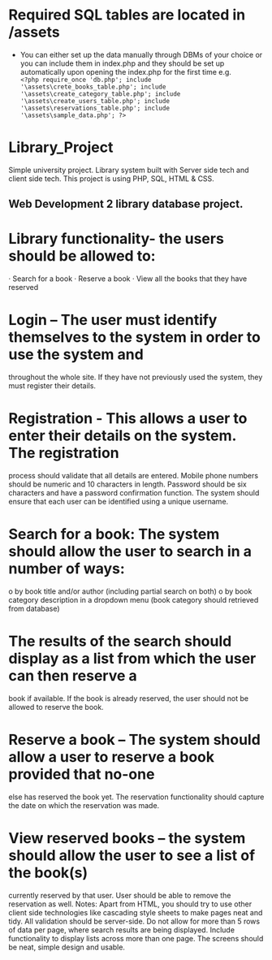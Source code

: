 # Required SQL tables are located in /assets
- You can either set up the data manually through DBMs of your choice or you can include them in index.php and they should be set up automatically upon opening the index.php for the first time e.g. 
``        <?php
        require_once 'db.php';
        include '\assets\crete_books_table.php';
        include '\assets\create_category_table.php';
        include '\assets\create_users_table.php';
        include '\assets\reservations_table.php';
        include '\assets\sample_data.php';
        ?>
``





# Library_Project
Simple university project. Library system built with Server side tech and client side tech. This project is using PHP, SQL, HTML &amp; CSS.

## Web Development 2 library database project. 

# Library functionality- the users should be allowed to: 
· Search for a book 
· Reserve a book 
· View all the books that they have reserved 
# Login – The user must identify themselves to the system in order to use the system and 
throughout the whole site. If they have not previously used the system, they must register 
their details. 
# Registration - This allows a user to enter their details on the system. The registration 
process should validate that all details are entered. Mobile phone numbers should be 
numeric and 10 characters in length. Password should be six characters and have a 
password confirmation function. The system should ensure that each user can be 
identified using a unique username. 
# Search for a book: The system should allow the user to search in a number of ways: 
o by book title and/or author (including partial search on both) 
o by book category description in a dropdown menu (book category should 
retrieved from database) 
# The results of the search should display as a list from which the user can then reserve a 
book if available. If the book is already reserved, the user should not be allowed to 
reserve the book. 
# Reserve a book – The system should allow a user to reserve a book provided that no-one 
else has reserved the book yet. The reservation functionality should capture the date on 
which the reservation was made. 
# View reserved books – the system should allow the user to see a list of the book(s) 
currently reserved by that user. User should be able to remove the reservation as well. 
Notes: 
Apart from HTML, you should try to use other client side technologies like cascading style 
sheets to make pages neat and tidy. All validation should be server-side. 
Do not allow for more than 5 rows of data per page, where search results are being displayed. 
Include functionality to display lists across more than one page. 
The screens should be neat, simple design and usable.
